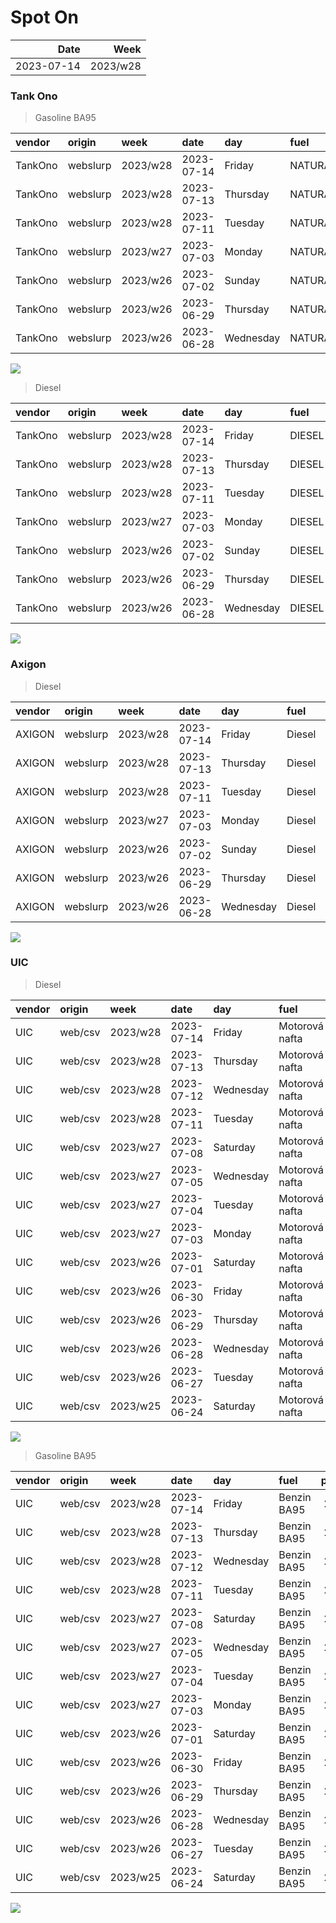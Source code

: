 Spot On
================

|       Date |     Week |
|-----------:|---------:|
| 2023-07-14 | 2023/w28 |

### Tank Ono

> Gasoline BA95

| vendor  | origin   | week     | date       | day       | fuel      | price | PriceVAT |
|:--------|:---------|:---------|:-----------|:----------|:----------|------:|---------:|
| TankOno | webslurp | 2023/w28 | 2023-07-14 | Friday    | NATURAL95 | 29.34 |     35.5 |
| TankOno | webslurp | 2023/w28 | 2023-07-13 | Thursday  | NATURAL95 | 29.34 |     35.5 |
| TankOno | webslurp | 2023/w28 | 2023-07-11 | Tuesday   | NATURAL95 | 29.34 |     35.5 |
| TankOno | webslurp | 2023/w27 | 2023-07-03 | Monday    | NATURAL95 | 29.34 |     35.5 |
| TankOno | webslurp | 2023/w26 | 2023-07-02 | Sunday    | NATURAL95 | 29.34 |     35.5 |
| TankOno | webslurp | 2023/w26 | 2023-06-29 | Thursday  | NATURAL95 | 29.34 |     35.5 |
| TankOno | webslurp | 2023/w26 | 2023-06-28 | Wednesday | NATURAL95 | 29.34 |     35.5 |

<img src="SpotOn_files/figure-gfm/tono-ba95-1.png" style="display: block; margin: auto auto auto 0;" />

> Diesel

| vendor  | origin   | week     | date       | day       | fuel   | price | PriceVAT |
|:--------|:---------|:---------|:-----------|:----------|:-------|------:|---------:|
| TankOno | webslurp | 2023/w28 | 2023-07-14 | Friday    | DIESEL | 25.21 |     30.5 |
| TankOno | webslurp | 2023/w28 | 2023-07-13 | Thursday  | DIESEL | 25.21 |     30.5 |
| TankOno | webslurp | 2023/w28 | 2023-07-11 | Tuesday   | DIESEL | 25.21 |     30.5 |
| TankOno | webslurp | 2023/w27 | 2023-07-03 | Monday    | DIESEL | 25.21 |     30.5 |
| TankOno | webslurp | 2023/w26 | 2023-07-02 | Sunday    | DIESEL | 25.21 |     30.5 |
| TankOno | webslurp | 2023/w26 | 2023-06-29 | Thursday  | DIESEL | 25.21 |     30.5 |
| TankOno | webslurp | 2023/w26 | 2023-06-28 | Wednesday | DIESEL | 25.21 |     30.5 |

<img src="SpotOn_files/figure-gfm/tono-diesel-1.png" style="display: block; margin: auto auto auto 0;" />

### Axigon

> Diesel

| vendor | origin   | week     | date       | day       | fuel   | price | PriceVAT |
|:-------|:---------|:---------|:-----------|:----------|:-------|------:|---------:|
| AXIGON | webslurp | 2023/w28 | 2023-07-14 | Friday    | Diesel |  26.9 |     32.5 |
| AXIGON | webslurp | 2023/w28 | 2023-07-13 | Thursday  | Diesel |  26.9 |     32.5 |
| AXIGON | webslurp | 2023/w28 | 2023-07-11 | Tuesday   | Diesel |  26.9 |     32.5 |
| AXIGON | webslurp | 2023/w27 | 2023-07-03 | Monday    | Diesel |  26.4 |     32.0 |
| AXIGON | webslurp | 2023/w26 | 2023-07-02 | Sunday    | Diesel |  26.4 |     32.0 |
| AXIGON | webslurp | 2023/w26 | 2023-06-29 | Thursday  | Diesel |  26.4 |     32.0 |
| AXIGON | webslurp | 2023/w26 | 2023-06-28 | Wednesday | Diesel |  26.4 |     32.0 |

<img src="SpotOn_files/figure-gfm/axigon-diesel-1.png" style="display: block; margin: auto auto auto 0;" />

### UIC

> Diesel

| vendor | origin  | week     | date       | day       | fuel           | price | priceVAT |
|:-------|:--------|:---------|:-----------|:----------|:---------------|------:|---------:|
| UIC    | web/csv | 2023/w28 | 2023-07-14 | Friday    | Motorová nafta |  25.5 |     30.9 |
| UIC    | web/csv | 2023/w28 | 2023-07-13 | Thursday  | Motorová nafta |  25.5 |     30.9 |
| UIC    | web/csv | 2023/w28 | 2023-07-12 | Wednesday | Motorová nafta |  25.4 |     30.7 |
| UIC    | web/csv | 2023/w28 | 2023-07-11 | Tuesday   | Motorová nafta |  25.4 |     30.7 |
| UIC    | web/csv | 2023/w27 | 2023-07-08 | Saturday  | Motorová nafta |  25.4 |     30.7 |
| UIC    | web/csv | 2023/w27 | 2023-07-05 | Wednesday | Motorová nafta |  25.0 |     30.2 |
| UIC    | web/csv | 2023/w27 | 2023-07-04 | Tuesday   | Motorová nafta |  25.0 |     30.2 |
| UIC    | web/csv | 2023/w27 | 2023-07-03 | Monday    | Motorová nafta |  25.0 |     30.2 |
| UIC    | web/csv | 2023/w26 | 2023-07-01 | Saturday  | Motorová nafta |  25.0 |     30.2 |
| UIC    | web/csv | 2023/w26 | 2023-06-30 | Friday    | Motorová nafta |  24.8 |     30.0 |
| UIC    | web/csv | 2023/w26 | 2023-06-29 | Thursday  | Motorová nafta |  25.0 |     30.2 |
| UIC    | web/csv | 2023/w26 | 2023-06-28 | Wednesday | Motorová nafta |  25.0 |     30.2 |
| UIC    | web/csv | 2023/w26 | 2023-06-27 | Tuesday   | Motorová nafta |  25.1 |     30.4 |
| UIC    | web/csv | 2023/w25 | 2023-06-24 | Saturday  | Motorová nafta |  25.2 |     30.5 |

<img src="SpotOn_files/figure-gfm/uic-diesel-1.png" style="display: block; margin: auto auto auto 0;" />

> Gasoline BA95

| vendor | origin  | week     | date       | day       | fuel        | price | priceVAT |
|:-------|:--------|:---------|:-----------|:----------|:------------|------:|---------:|
| UIC    | web/csv | 2023/w28 | 2023-07-14 | Friday    | Benzin BA95 |  29.3 |     35.5 |
| UIC    | web/csv | 2023/w28 | 2023-07-13 | Thursday  | Benzin BA95 |  29.3 |     35.5 |
| UIC    | web/csv | 2023/w28 | 2023-07-12 | Wednesday | Benzin BA95 |  29.2 |     35.3 |
| UIC    | web/csv | 2023/w28 | 2023-07-11 | Tuesday   | Benzin BA95 |  29.1 |     35.2 |
| UIC    | web/csv | 2023/w27 | 2023-07-08 | Saturday  | Benzin BA95 |  29.3 |     35.5 |
| UIC    | web/csv | 2023/w27 | 2023-07-05 | Wednesday | Benzin BA95 |  29.1 |     35.2 |
| UIC    | web/csv | 2023/w27 | 2023-07-04 | Tuesday   | Benzin BA95 |  29.1 |     35.2 |
| UIC    | web/csv | 2023/w27 | 2023-07-03 | Monday    | Benzin BA95 |  29.0 |     35.1 |
| UIC    | web/csv | 2023/w26 | 2023-07-01 | Saturday  | Benzin BA95 |  29.0 |     35.1 |
| UIC    | web/csv | 2023/w26 | 2023-06-30 | Friday    | Benzin BA95 |  29.0 |     35.1 |
| UIC    | web/csv | 2023/w26 | 2023-06-29 | Thursday  | Benzin BA95 |  29.0 |     35.1 |
| UIC    | web/csv | 2023/w26 | 2023-06-28 | Wednesday | Benzin BA95 |  29.0 |     35.1 |
| UIC    | web/csv | 2023/w26 | 2023-06-27 | Tuesday   | Benzin BA95 |  29.1 |     35.2 |
| UIC    | web/csv | 2023/w25 | 2023-06-24 | Saturday  | Benzin BA95 |  29.1 |     35.2 |

<img src="SpotOn_files/figure-gfm/uic-ba95-1.png" style="display: block; margin: auto auto auto 0;" />
